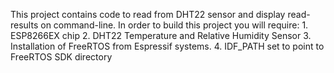 
This project contains code to read from DHT22 sensor and display read-results on command-line.
In order to build this project you will require:
    1. ESP8266EX chip
    2. DHT22 Temperature and Relative Humidity Sensor
    3. Installation of FreeRTOS from Espressif systems.
    4. IDF_PATH set to point to FreeRTOS SDK directory

